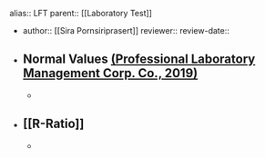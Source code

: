 alias:: LFT
parent:: [[Laboratory Test]]

- author:: [[Sira Pornsiriprasert]] 
  reviewer::
  review-date::
- ## Normal Values [(Professional Laboratory Management Corp. Co., 2019)]([[References/zotero-item-774]])
	-
- ## [[R-Ratio]]
	-